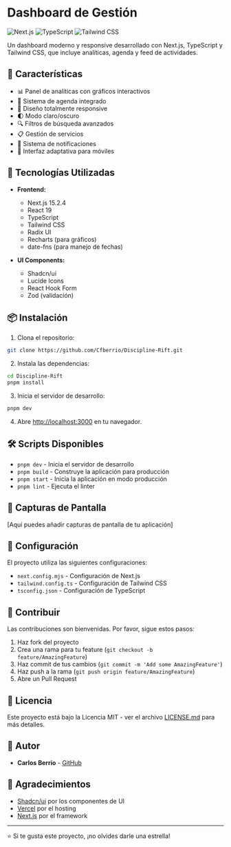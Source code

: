 # Dashboard de Gestión

![Next.js](https://img.shields.io/badge/Next.js-15.2.4-black)
![TypeScript](https://img.shields.io/badge/TypeScript-5.0-blue)
![Tailwind CSS](https://img.shields.io/badge/Tailwind_CSS-3.4-38B2AC)

Un dashboard moderno y responsive desarrollado con Next.js, TypeScript y Tailwind CSS, que incluye analíticas, agenda y feed de actividades.

## 🌟 Características

- 📊 Panel de analíticas con gráficos interactivos
- 📅 Sistema de agenda integrado
- 📱 Diseño totalmente responsive
- 🌓 Modo claro/oscuro
- 🔍 Filtros de búsqueda avanzados
- 📋 Gestión de servicios
- 🔔 Sistema de notificaciones
- 📱 Interfaz adaptativa para móviles

## 🚀 Tecnologías Utilizadas

- **Frontend:**
  - Next.js 15.2.4
  - React 19
  - TypeScript
  - Tailwind CSS
  - Radix UI
  - Recharts (para gráficos)
  - date-fns (para manejo de fechas)

- **UI Components:**
  - Shadcn/ui
  - Lucide Icons
  - React Hook Form
  - Zod (validación)

## 📦 Instalación

1. Clona el repositorio:
```bash
git clone https://github.com/Cfberrio/Discipline-Rift.git
```

2. Instala las dependencias:
```bash
cd Discipline-Rift
pnpm install
```

3. Inicia el servidor de desarrollo:
```bash
pnpm dev
```

4. Abre [http://localhost:3000](http://localhost:3000) en tu navegador.

## 🛠️ Scripts Disponibles

- `pnpm dev` - Inicia el servidor de desarrollo
- `pnpm build` - Construye la aplicación para producción
- `pnpm start` - Inicia la aplicación en modo producción
- `pnpm lint` - Ejecuta el linter

## 📱 Capturas de Pantalla

[Aquí puedes añadir capturas de pantalla de tu aplicación]

## 🔧 Configuración

El proyecto utiliza las siguientes configuraciones:

- `next.config.mjs` - Configuración de Next.js
- `tailwind.config.ts` - Configuración de Tailwind CSS
- `tsconfig.json` - Configuración de TypeScript

## 🤝 Contribuir

Las contribuciones son bienvenidas. Por favor, sigue estos pasos:

1. Haz fork del proyecto
2. Crea una rama para tu feature (`git checkout -b feature/AmazingFeature`)
3. Haz commit de tus cambios (`git commit -m 'Add some AmazingFeature'`)
4. Haz push a la rama (`git push origin feature/AmazingFeature`)
5. Abre un Pull Request

## 📄 Licencia

Este proyecto está bajo la Licencia MIT - ver el archivo [LICENSE.md](LICENSE.md) para más detalles.

## 👤 Autor

- **Carlos Berrio** - [GitHub](https://github.com/Cfberrio)

## 🙏 Agradecimientos

- [Shadcn/ui](https://ui.shadcn.com/) por los componentes de UI
- [Vercel](https://vercel.com) por el hosting
- [Next.js](https://nextjs.org/) por el framework

---
⭐️ Si te gusta este proyecto, ¡no olvides darle una estrella! 